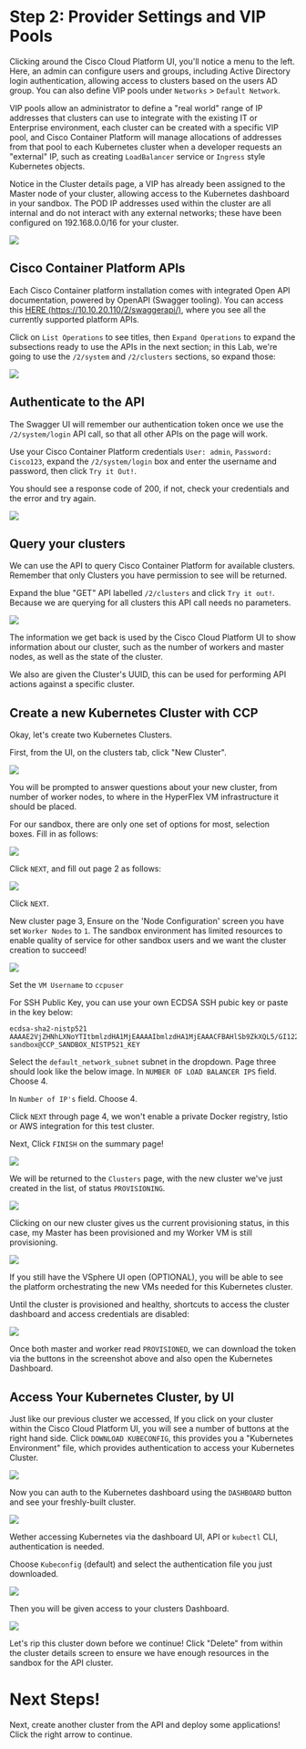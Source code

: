 # Step 2: Provider Settings and VIP Pools

Clicking around the Cisco Cloud Platform UI, you'll notice a menu to the left.
Here, an admin can configure users and groups, including Active Directory login authentication, allowing access to clusters based on the users AD group. You can also define VIP pools under `Networks` > `Default Network`.

VIP pools allow an administrator to define a "real world" range of IP addresses that clusters can use to integrate with the existing IT or Enterprise environment, each cluster can be created with a specific VIP pool, and Cisco Container Platform will manage allocations of addresses from that pool to each Kubernetes cluster when a developer requests an "external" IP, such as creating `LoadBalancer` service or `Ingress` style Kubernetes objects.

Notice in the Cluster details page, a VIP has already been assigned to the Master node of your cluster, allowing access to the Kubernetes dashboard in your sandbox. The POD IP addresses used within the cluster are all internal and do not interact with any external networks; these have been configured on 192.168.0.0/16 for your cluster.

  ![](assets/images/cpp-vippools.jpeg)

## Cisco Container Platform APIs
Each Cisco Container platform installation comes with integrated Open API documentation, powered by OpenAPI (Swagger tooling).
You can access this [HERE (https://10.10.20.110/2/swaggerapi/)](https://10.10.20.110/2/swaggerapi/), where you see all the currently supported platform APIs.

Click on `List Operations` to see titles, then `Expand Operations` to expand the subsections ready to use the APIs in the next section; in this Lab, we're going to use the `/2/system` and `/2/clusters` sections, so expand those:

  ![](assets/images/expand_swagger_1.jpeg)

## Authenticate to the API
The Swagger UI will remember our authentication token once we use the `/2/system/login` API call, so that all other APIs on the page will work.

Use your Cisco Container Platform credentials `User: admin`, `Password: Cisco123`, expand the `/2/system/login` box and enter the username and password, then click `Try it Out!`.

You should see a response code of 200, if not, check your credentials and the error and try again.

  ![](assets/images/swagger_cluster_login.jpeg)

## Query your clusters
We can use the API to query Cisco Container Platform for available clusters. Remember that only Clusters you have permission to see will be returned.

Expand the blue "GET" API labelled `/2/clusters` and click `Try it out!`. Because we are querying for all clusters this API call needs no parameters.

  ![](assets/images/swagger_list_all_clusters.jpeg)

The information we get back is used by the Cisco Cloud Platform UI to show information about our cluster, such as the number of workers and master nodes, as well as the state of the cluster.

We also are given the Cluster's UUID, this can be used for performing API actions against a specific cluster.

## Create a new Kubernetes Cluster with CCP
Okay, let's create two Kubernetes Clusters.

First, from the UI, on the clusters tab, click "New Cluster".

  ![](assets/images/newclusterbutton.jpeg)

You will be prompted to answer questions about your new cluster, from number of worker nodes, to where in the HyperFlex VM infrastructure it should be placed.

For our sandbox, there are only one set of options for most, selection boxes. Fill in as follows:

  ![](assets/images/new-cluster-ui-1.jpeg)

Click `NEXT`, and fill out page 2 as follows:

![](assets/images/new-cluster-ui-2.jpeg)

Click `NEXT`.

New cluster page 3, Ensure on the 'Node Configuration' screen you have set `Worker Nodes` to `1`. The sandbox environment has limited resources to enable quality of service for other sandbox users and we want the cluster creation to succeed!

![](assets/images/one-worker-vm.jpeg)

Set the `VM Username` to `ccpuser`

For SSH Public Key, you can use your own ECDSA SSH pubic key or paste in the key below:

```
ecdsa-sha2-nistp521 AAAAE2VjZHNhLXNoYTItbmlzdHA1MjEAAAAIbmlzdHA1MjEAAACFBAHlSb9ZkXQL5/GI12258c+AIKVhDN1p1VYjvJR5oliqoR/gN/65D04BfsZWE8nk00AtJzvEVbjenwLeWuvIQsFs5AHa5uM4Fpmw3Ylpt1tB/GZHZ5Mg9sh1iLh5agSgNLWkAgCRvySmLO3fSq0IKarnQrMqId2pGUlNZr/YPP4irTvU6w== sandbox@CCP_SANDBOX_NISTP521_KEY
```

Select the `default_network_subnet` subnet in the dropdown. Page three should look like the below image.
In `NUMBER OF LOAD BALANCER IPS` field. Choose 4.

In `Number of IP's` field. Choose 4.

Click `NEXT` through page 4, we won't enable a private Docker registry, Istio or AWS integration for this test cluster.

Next, Click `FINISH` on the summary page!

![](assets/images/new-cluster-ui-4.jpeg)

We will be returned to the `Clusters` page, with the new cluster we've just created in the list, of status `PROVISIONING`.

  ![](assets/images/new-cluster-ui-5.jpeg)

Clicking on our new cluster gives us the current provisioning status, in this case, my Master has been provisioned and my Worker VM is still provisioning.

  ![](assets/images/new-cluster-ui-6.jpeg)

If you still have the VSphere UI open (OPTIONAL), you will be able to see the platform orchestrating the new VMs needed for this Kubernetes cluster.

Until the cluster is provisioned and healthy, shortcuts to access the cluster dashboard and access credentials are disabled:

  ![](assets/images/new-cluster-ui-7.jpeg)

Once both master and worker read `PROVISIONED`, we can download the token via the buttons in the screenshot above and also open the Kubernetes Dashboard.

## Access Your Kubernetes Cluster, by UI
Just like our previous cluster we accessed, If you click on your cluster within the Cisco Cloud Platform UI, you will see a number of buttons at the right hand side. Click `DOWNLOAD KUBECONFIG`, this provides you a "Kubernetes Environment" file, which provides authentication to access your Kubernetes Cluster.

  ![](assets/images/1234user-cluster-build-success.jpeg)

Now you can auth to the Kubernetes dashboard using the `DASHBOARD` button and see your freshly-built cluster.

  ![](assets/images/kubernetes-dashboard-auth.jpeg)

Wether accessing Kubernetes via the dashboard UI, API or `kubectl` CLI, authentication is needed.

Choose `Kubeconfig` (default) and select the authentication file you just downloaded.

![](assets/images/select-k8s-token.jpeg)

Then you will be given access to your clusters Dashboard.

![](assets/images/kubernetes-dashboard.jpeg)

Let's rip this cluster down before we continue! Click "Delete" from within the cluster details screen to ensure we have enough resources in the sandbox for the API cluster.

# Next Steps!
Next, create another cluster from the API and deploy some applications! Click the right arrow to continue.
